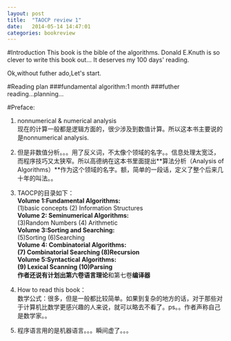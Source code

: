 ```yaml
---
layout: post
title:  "TAOCP review 1"
date:   2014-05-14 14:47:01
categories: bookreview
---
```


#Introduction
This book is the bible of the algorithms. Donald E.Knuth is so clever to write this book out... It deserves my 100 days' reading.

Ok,without futher ado,Let's start.

#Reading plan
###fundamental algorithm:1 month
###futher reading...planning...


#Preface:
1. nonnumerical & numerical analysis<br>现在的计算一般都是逻辑方面的，很少涉及到数值计算。所以这本书主要说的是nonnumerical analysis.

2.  但是非数值分析。。。用了反义词，不太像个领域的名字。。信息处理太宽泛，而程序技巧又太狭窄。所以高德纳在这本书里面提出**算法分析（Analysis of Algorithms）**作为这个领域的名字。额，简单的一段话，定义了整个后来几十年的叫法。。
3. TAOCP的目录如下：<br>**Volume 1:Fundamental Algorithms:** <br>(1)basic concepts (2) Information Structures<br>**Volume 2: Seminumerical Algorithms:**<br>(3)Random Numbers (4) Arithmetic<br>**Volume 3:Sorting and Searching:**<br>(5)Sorting (6)Searching<br>**Volume 4: Combinatorial Algorithms: **<br>(7) Combinatorial Searching (8)Recursion<br>**Volume 5:Syntactical Algorithms:**<br>(9) Lexical Scanning (10)Parsing<br> 作者还说有计划出第六卷**语言理论**和第七卷**编译器**
4. How to read this book：<br>数学公式：很多，但是一般都比较简单。如果到复杂的地方的话，对于那些对于计算机比数学更感兴趣的人来说，就可以略去不看了。ps。。作者声称自己是数学家。。
5. 程序语言用的是机器语言。。。瞬间虚了。。。

